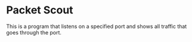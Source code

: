 # Packet Scout
This is a program that listens on a specified port and shows all traffic that goes through the port.
